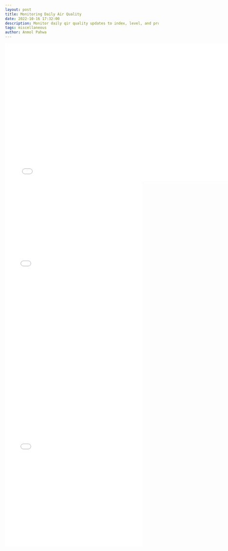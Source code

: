 ```yaml
---
layout: post
title: Monitoring Daily Air Quality
date: 2022-10-16 17:32:00
description: Monitor daily qir quality updates to index, level, and prominent pollutant across major cities in India.
tags: miscellaneous
author: Anmol Pahwa
---
```


<div class="l-page">
  <iframe src="{{ '/assets/plotly/index.html' | relative_url }}" frameborder='0' scrolling='no' height="450" width="800"></iframe>
  <iframe src="{{ '/assets/plotly/level.html' | relative_url }}" frameborder='0' scrolling='no' height="600" width="450"></iframe>
  <iframe src="{{ '/assets/plotly/pollutant.html' | relative_url }}" frameborder='0' scrolling='no' height="600" width="450"></iframe>
</div>
